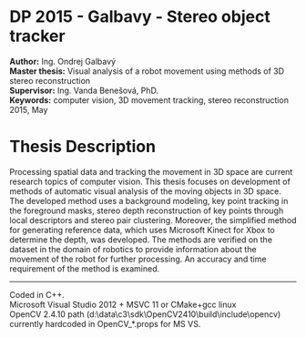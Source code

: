 DP 2015 - Galbavy - Stereo object tracker
===============================================================================
**Author:** Ing. Ondrej Galbavý  
**Master thesis:** Visual analysis of a robot movement using methods of 3D stereo reconstruction  
**Supervisor:** Ing. Vanda Benešová, PhD.  
**Keywords:** computer vision, 3D movement tracking, stereo reconstruction   
2015, May  

Thesis Description
===============================================================================
Processing spatial data and tracking the movement in 3D space are current research topics of computer vision. This thesis focuses on development of methods of automatic visual analysis of the moving objects in 3D space. The developed method uses a background modeling, key point tracking in the foreground masks, stereo depth reconstruction of key points through local descriptors and stereo pair clustering. Moreover, the simplified method for generating reference data, which uses Microsoft Kinect for Xbox to determine the depth, was developed. The methods are verified on the dataset in the domain of robotics to provide information about the movement of the robot for further processing. An accuracy and time requirement of the method is examined.

------------------------------------------------------------------------------

Coded in C++.  
Microsoft Visual Studio 2012 + MSVC 11 or CMake+gcc linux  
OpenCV 2.4.10 path (d:\data\c3\sdk\OpenCV2410\build\include\opencv) currently hardcoded in OpenCV_*.props for MS VS.  